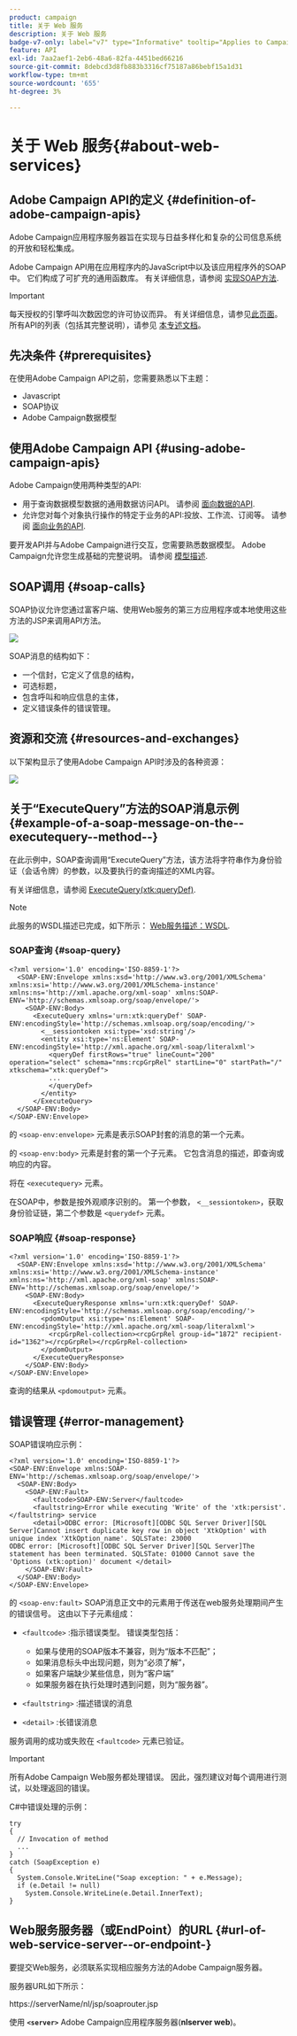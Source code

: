 ```yaml
---
product: campaign
title: 关于 Web 服务
description: 关于 Web 服务
badge-v7-only: label="v7" type="Informative" tooltip="Applies to Campaign Classic v7 only"
feature: API
exl-id: 7aa2aef1-2eb6-48a6-82fa-4451bed66216
source-git-commit: 8debcd3d8fb883b3316cf75187a86bebf15a1d31
workflow-type: tm+mt
source-wordcount: '655'
ht-degree: 3%

---
```


# 关于 Web 服务{#about-web-services}

## Adobe Campaign API的定义 {#definition-of-adobe-campaign-apis}

Adobe Campaign应用程序服务器旨在实现与日益多样化和复杂的公司信息系统的开放和轻松集成。

Adobe Campaign API用在应用程序内的JavaScript中以及该应用程序外的SOAP中。 它们构成了可扩充的通用函数库。 有关详细信息，请参阅 [实现SOAP方法](../../configuration/using/implementing-soap-methods.md).

>[!IMPORTANT]
>
>每天授权的引擎呼叫次数因您的许可协议而异。 有关详细信息，请参见[此页面](https://helpx.adobe.com/cn/legal/product-descriptions/adobe-campaign-classic---product-description.html)。\
>所有API的列表（包括其完整说明），请参见 [本专述文档](https://experienceleague.adobe.com/developer/campaign-api/api/index.html)。

## 先决条件 {#prerequisites}

在使用Adobe Campaign API之前，您需要熟悉以下主题：

* Javascript
* SOAP协议
* Adobe Campaign数据模型

## 使用Adobe Campaign API {#using-adobe-campaign-apis}

Adobe Campaign使用两种类型的API:

* 用于查询数据模型数据的通用数据访问API。 请参阅 [面向数据的API](../../configuration/using/data-oriented-apis.md).
* 允许您对每个对象执行操作的特定于业务的API:投放、工作流、订阅等。 请参阅 [面向业务的API](../../configuration/using/business-oriented-apis.md).

要开发API并与Adobe Campaign进行交互，您需要熟悉数据模型。 Adobe Campaign允许您生成基础的完整说明。 请参阅 [模型描述](../../configuration/using/data-oriented-apis.md#description-of-the-model).

## SOAP调用 {#soap-calls}

SOAP协议允许您通过富客户端、使用Web服务的第三方应用程序或本地使用这些方法的JSP来调用API方法。

![](assets/s_ncs_configuration_architecture.png)

SOAP消息的结构如下：

* 一个信封，它定义了信息的结构，
* 可选标题，
* 包含呼叫和响应信息的主体，
* 定义错误条件的错误管理。

## 资源和交流 {#resources-and-exchanges}

以下架构显示了使用Adobe Campaign API时涉及的各种资源：

![](assets/s_ncs_integration_webservices_schema_pres.png)

## 关于“ExecuteQuery”方法的SOAP消息示例 {#example-of-a-soap-message-on-the--executequery--method--}

在此示例中，SOAP查询调用“ExecuteQuery”方法，该方法将字符串作为身份验证（会话令牌）的参数，以及要执行的查询描述的XML内容。

有关详细信息，请参阅 [ExecuteQuery(xtk:queryDef)](../../configuration/using/data-oriented-apis.md#executequery--xtk-querydef-).

>[!NOTE]
>
>此服务的WSDL描述已完成，如下所示： [Web服务描述：WSDL](../../configuration/using/web-service-calls.md#web-service-description--wsdl).

### SOAP查询 {#soap-query}

```
<?xml version='1.0' encoding='ISO-8859-1'?>
  <SOAP-ENV:Envelope xmlns:xsd='http://www.w3.org/2001/XMLSchema' xmlns:xsi='http://www.w3.org/2001/XMLSchema-instance' xmlns:ns='http://xml.apache.org/xml-soap' xmlns:SOAP-ENV='http://schemas.xmlsoap.org/soap/envelope/'>
    <SOAP-ENV:Body>
      <ExecuteQuery xmlns='urn:xtk:queryDef' SOAP-ENV:encodingStyle='http://schemas.xmlsoap.org/soap/encoding/'>
        <__sessiontoken xsi:type='xsd:string'/>
        <entity xsi:type='ns:Element' SOAP-ENV:encodingStyle='http://xml.apache.org/xml-soap/literalxml'>
          <queryDef firstRows="true" lineCount="200" operation="select" schema="nms:rcpGrpRel" startLine="0" startPath="/" xtkschema="xtk:queryDef">
          ...
          </queryDef>
        </entity>
      </ExecuteQuery>
  </SOAP-ENV:Body>
</SOAP-ENV:Envelope>
```

的 `<soap-env:envelope>` 元素是表示SOAP封套的消息的第一个元素。

的 `<soap-env:body>` 元素是封套的第一个子元素。 它包含消息的描述，即查询或响应的内容。

将在 `<executequery>` 元素。

在SOAP中，参数是按外观顺序识别的。 第一个参数， `<__sessiontoken>`，获取身份验证链，第二个参数是 `<querydef>` 元素。

### SOAP响应 {#soap-response}

```
<?xml version='1.0' encoding='ISO-8859-1'?>
  <SOAP-ENV:Envelope xmlns:xsd='http://www.w3.org/2001/XMLSchema' xmlns:xsi='http://www.w3.org/2001/XMLSchema-instance' xmlns:ns='http://xml.apache.org/xml-soap' xmlns:SOAP-ENV='http://schemas.xmlsoap.org/soap/envelope/'>
    <SOAP-ENV:Body>
      <ExecuteQueryResponse xmlns='urn:xtk:queryDef' SOAP-ENV:encodingStyle='http://schemas.xmlsoap.org/soap/encoding/'>
        <pdomOutput xsi:type='ns:Element' SOAP-ENV:encodingStyle='http://xml.apache.org/xml-soap/literalxml'>
          <rcpGrpRel-collection><rcpGrpRel group-id="1872" recipient-id="1362"></rcpGrpRel></rcpGrpRel-collection>
        </pdomOutput>
      </ExecuteQueryResponse>
    </SOAP-ENV:Body>
</SOAP-ENV:Envelope>
```

查询的结果从 `<pdomoutput>` 元素。

## 错误管理 {#error-management}

SOAP错误响应示例：

```
<?xml version='1.0' encoding='ISO-8859-1'?>
<SOAP-ENV:Envelope xmlns:SOAP-ENV='http://schemas.xmlsoap.org/soap/envelope/'>
  <SOAP-ENV:Body>
    <SOAP-ENV:Fault>
      <faultcode>SOAP-ENV:Server</faultcode>
      <faultstring>Error while executing 'Write' of the 'xtk:persist'.</faultstring> service
      <detail>ODBC error: [Microsoft][ODBC SQL Server Driver][SQL Server]Cannot insert duplicate key row in object 'XtkOption' with unique index 'XtkOption_name'. SQLSTate: 23000
ODBC error: [Microsoft][ODBC SQL Server Driver][SQL Server]The statement has been terminated. SQLSTate: 01000 Cannot save the 'Options (xtk:option)' document </detail>
    </SOAP-ENV:Fault>
  </SOAP-ENV:Body>
</SOAP-ENV:Envelope>
```

的 `<soap-env:fault>` SOAP消息正文中的元素用于传送在web服务处理期间产生的错误信号。 这由以下子元素组成：

* `<faultcode>` :指示错误类型。 错误类型包括：

   * 如果与使用的SOAP版本不兼容，则为“版本不匹配”；
   * 如果消息标头中出现问题，则为“必须了解”，
   * 如果客户端缺少某些信息，则为“客户端”
   * 如果服务器在执行处理时遇到问题，则为“服务器”。

* `<faultstring>` :描述错误的消息
* `<detail>` :长错误消息

服务调用的成功或失败在 `<faultcode>` 元素已验证。

>[!IMPORTANT]
>
>所有Adobe Campaign Web服务都处理错误。 因此，强烈建议对每个调用进行测试，以处理返回的错误。

C#中错误处理的示例：

```
try 
{
  // Invocation of method
  ...
}
catch (SoapException e)
{
  System.Console.WriteLine("Soap exception: " + e.Message);        
  if (e.Detail != null)
    System.Console.WriteLine(e.Detail.InnerText);
}
```

## Web服务服务器（或EndPoint）的URL {#url-of-web-service-server--or-endpoint-}

要提交Web服务，必须联系实现相应服务方法的Adobe Campaign服务器。

服务器URL如下所示：

https://serverName/nl/jsp/soaprouter.jsp

使用 **`<server>`** Adobe Campaign应用程序服务器(**nlserver web**)。
